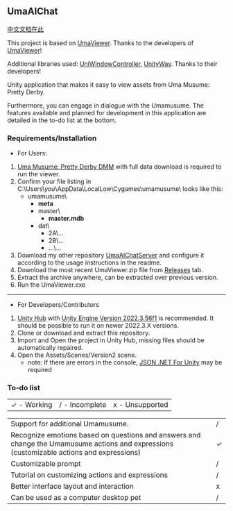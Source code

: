UmaAIChat
---

[中文文档在此](https://github.com/KLXLjun/UmaAIChat/blob/master/README-zh.md)

This project is based on [UmaViewer](https://github.com/katboi01/UmaViewer). Thanks to the developers of [UmaViewer](https://github.com/katboi01/UmaViewer)!

Additional libraries used: [UniWindowController](https://github.com/kirurobo/UniWindowController), [UnityWav](https://github.com/deadlyfingers/UnityWav). Thanks to their developers!

Unity application that makes it easy to view assets from Uma Musume: Pretty Derby.

Furthermore, you can engage in dialogue with the Umamusume. The features available and planned for development in this application are detailed in the to-do list at the bottom.

### Requirements/Installation
- For Users:
1. [Uma Musume: Pretty Derby DMM](https://dmg.umamusume.jp/) with full data download is required to run the viewer.
1. Confirm your file listing in C:\\Users\\*you*\AppData\LocalLow\Cygames\umamusume\ looks like this:
   * umamusume\
     * **meta**
     * master\
       * **master.mdb**
     * dat\
       - 2A\\...
       - 2B\\...
       - ...\\...
1. Download my other repository [UmaAIChatServer](https://github.com/KLXLjun/UmaAIChatServer) and configure it according to the usage instructions in the  readme.
1. Download the most recent UmaViewer.zip file from [Releases](https://github.com/katboi01/UmaViewer/releases/) tab.
1. Extract the archive anywhere, can be extracted over previous version.
1. Run the UmaViewer.exe

------------

- For Developers/Contributors
1. [Unity Hub](https://unity3d.com/get-unity/download) with [Unity Engine Version 2022.3.56f1](unityhub://2022.3.56f1/dd0c98481d00) is recommended. It should be possible to run it on newer 2022.3.X versions.
1. Clone or download and extract this repository.
1. Import and Open the project in Unity Hub, missing files should be automatically repaired.
1. Open the Assets/Scenes/Version2 scene.
   - note: If there are errors in the console, [JSON .NET For Unity](https://assetstore.unity.com/packages/tools/input-management/json-net-for-unity-11347) may be required

### To-do list

||||
| ------------ | ------------ | ------------ |
| ✓ - Working | / - Incomplete  | x - Unsupported  |

|||
| ------------ | ------------ |
| Support for additional Umamusume. | /  |
| Recognize emotions based on questions and answers and change the Umamusume actions and expressions (customizable actions and expressions) | ✓  |
| Customizable prompt | / |
| Tutorial on customizing actions and expressions | / |
| Better interface layout and interaction | x |
| Can be used as a computer desktop pet | / |
